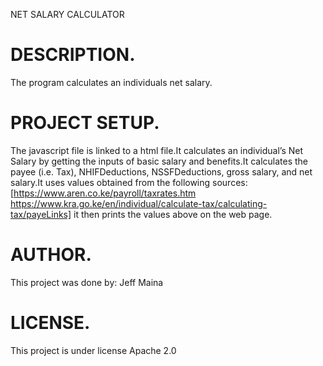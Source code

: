 NET SALARY CALCULATOR

# DESCRIPTION.
The program calculates an individuals net salary.

# PROJECT SETUP.
 The javascript file is linked to a html file.It calculates an individual’s Net Salary by getting the inputs of basic salary and benefits.It calculates the payee (i.e. Tax), NHIFDeductions, NSSFDeductions, gross salary, and net salary.It uses values obtained from the following sources: [https://www.aren.co.ke/payroll/taxrates.htm
https://www.kra.go.ke/en/individual/calculate-tax/calculating-tax/payeLinks]
it then prints the values above on the web page.

# AUTHOR.
This project was done by:
Jeff Maina

# LICENSE.
This project is under license Apache 2.0